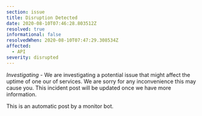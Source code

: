 ```yaml
---
section: issue
title: Disruption Detected
date: 2020-08-10T07:46:28.803512Z
resolved: true
informational: false
resolvedWhen: 2020-08-10T07:47:29.308534Z
affected:
  - API
severity: disrupted
---
```

*Investigating* - We are investigating a potential issue that might affect the uptime of one our of services. We are sorry for any inconvenience this may cause you. This incident post will be updated once we have more information.

This is an automatic post by a monitor bot.
        